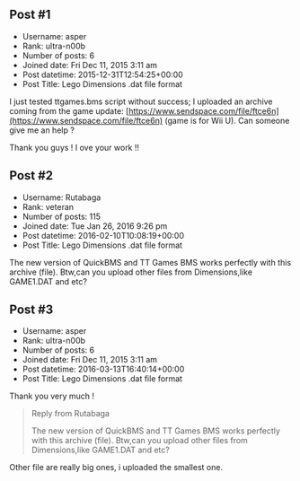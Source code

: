## Post #1
- Username: asper
- Rank: ultra-n00b
- Number of posts: 6
- Joined date: Fri Dec 11, 2015 3:11 am
- Post datetime: 2015-12-31T12:54:25+00:00
- Post Title: Lego Dimensions .dat file format

I just tested ttgames.bms script without success; I uploaded an archive coming from the game update: [https://www.sendspace.com/file/ftce6n](https://www.sendspace.com/file/ftce6n) (game is for Wii U).
Can someone give me an help ?

Thank you guys ! I ove your work !!
## Post #2
- Username: Rutabaga
- Rank: veteran
- Number of posts: 115
- Joined date: Tue Jan 26, 2016 9:26 pm
- Post datetime: 2016-02-10T10:08:19+00:00
- Post Title: Lego Dimensions .dat file format

The new version of QuickBMS and TT Games BMS works perfectly with this archive (file).
Btw,can you upload other files from Dimensions,like GAME1.DAT and etc?
## Post #3
- Username: asper
- Rank: ultra-n00b
- Number of posts: 6
- Joined date: Fri Dec 11, 2015 3:11 am
- Post datetime: 2016-03-13T16:40:14+00:00
- Post Title: Lego Dimensions .dat file format

Thank you very much !

> Reply from Rutabaga
>
> The new version of QuickBMS and TT Games BMS works perfectly with this archive (file).
Btw,can you upload other files from Dimensions,like GAME1.DAT and etc?

Other file are really big ones, i uploaded the smallest one.

